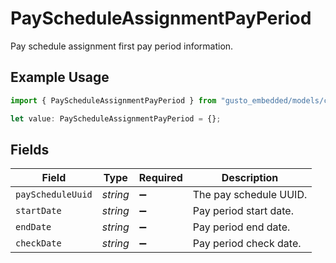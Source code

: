 # PayScheduleAssignmentPayPeriod

Pay schedule assignment first pay period information.

## Example Usage

```typescript
import { PayScheduleAssignmentPayPeriod } from "gusto_embedded/models/components";

let value: PayScheduleAssignmentPayPeriod = {};
```

## Fields

| Field                  | Type                   | Required               | Description            |
| ---------------------- | ---------------------- | ---------------------- | ---------------------- |
| `payScheduleUuid`      | *string*               | :heavy_minus_sign:     | The pay schedule UUID. |
| `startDate`            | *string*               | :heavy_minus_sign:     | Pay period start date. |
| `endDate`              | *string*               | :heavy_minus_sign:     | Pay period end date.   |
| `checkDate`            | *string*               | :heavy_minus_sign:     | Pay period check date. |